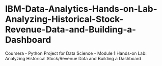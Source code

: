 # IBM-Data-Analytics-Hands-on-Lab-Analyzing-Historical-Stock-Revenue-Data-and-Building-a-Dashboard
Coursera - Python Project for Data Science - Module 1 Hands-on Lab: Analyzing Historical Stock/Revenue Data and Building a Dashboard
